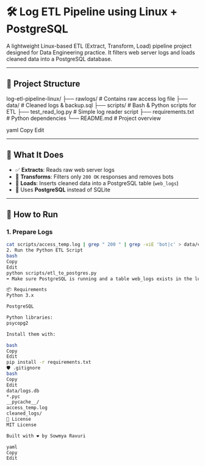 # 🛠 Log ETL Pipeline using Linux + PostgreSQL

A lightweight Linux-based ETL (Extract, Transform, Load) pipeline project designed for Data Engineering practice. It filters web server logs and loads cleaned data into a PostgreSQL database.

---

## 📁 Project Structure

log-etl-pipeline-linux/ ├── rawlogs/ # Contains raw access log file ├── data/ # Cleaned logs & backup.sql ├── scripts/ # Bash & Python scripts for ETL ├── test_read_log.py # Simple log reader script ├── requirements.txt # Python dependencies └── README.md # Project overview

yaml
Copy
Edit

---

## 🚀 What It Does

- ✅ **Extracts**: Reads raw web server logs  
- 🧹 **Transforms**: Filters only `200 OK` responses and removes bots  
- 💾 **Loads**: Inserts cleaned data into a PostgreSQL table (`web_logs`)  
- 🐘 Uses **PostgreSQL** instead of SQLite  

---

## 🔧 How to Run

### 1. Prepare Logs

```bash
cat scripts/access_temp.log | grep " 200 " | grep -viE 'bot|c' > data/cleaned_log.log
2. Run the Python ETL Script
bash
Copy
Edit
python scripts/etl_to_postgres.py
➡️ Make sure PostgreSQL is running and a table web_logs exists in the log_db database.

📦 Requirements
Python 3.x

PostgreSQL

Python libraries:
psycopg2

Install them with:

bash
Copy
Edit
pip install -r requirements.txt
🛡 .gitignore
bash
Copy
Edit
data/logs.db
*.pyc
__pycache__/
access_temp.log
cleaned_logs/
📄 License
MIT License

Built with ❤️ by Sowmya Ravuri

yaml
Copy
Edit




